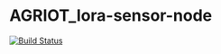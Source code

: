 # AGRIOT_lora-sensor-node

[![Build Status](https://travis-ci.com/AngelJMC/AGRIOT_lora-sensor-node.svg?token=mBm38UE3LUhsHEuAm8bp&branch=master)](https://travis-ci.com/AngelJMC/AGRIOT_lora-sensor-node)
